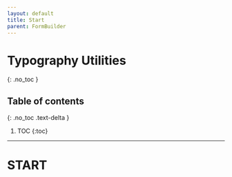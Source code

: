 ```yaml
---
layout: default
title: Start
parent: FormBuilder
---
```


# Typography Utilities
{: .no_toc }

## Table of contents
{: .no_toc .text-delta }

1. TOC
{:toc}

---


# START

